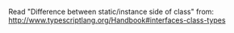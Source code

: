 Read "Difference between static/instance side of class" from: http://www.typescriptlang.org/Handbook#interfaces-class-types